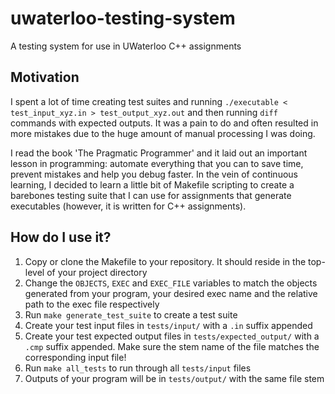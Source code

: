 # uwaterloo-testing-system
A testing system for use in UWaterloo C++ assignments

## Motivation
I spent a lot of time creating test suites and running `./executable < test_input_xyz.in > test_output_xyz.out` and then running `diff` commands with expected outputs. It was a pain to do and often resulted in more mistakes due to the huge amount of manual processing I was doing.

I read the book 'The Pragmatic Programmer' and it laid out an important lesson in programming: automate everything that you can to save time, prevent mistakes and help you debug faster. In the vein of continuous learning, I decided to learn a little bit of Makefile scripting to create a barebones testing suite that I can use for assignments that generate executables (however, it is written for C++ assignments).

## How do I use it?
1. Copy or clone the Makefile to your repository. It should reside in the top-level of your project directory
2. Change the `OBJECTS`, `EXEC` and `EXEC_FILE` variables to match the objects generated from your program, your desired exec name and the relative path to the exec file respectively
3. Run `make generate_test_suite` to create a test suite
4. Create your test input files in `tests/input/` with a `.in` suffix appended
5. Create your test expected output files in `tests/expected_output/` with a `.cmp` suffix appended. Make sure the stem name of the file matches the corresponding input file!
6. Run `make all_tests` to run through all `tests/input` files
7. Outputs of your program will be in `tests/output/` with the same file stem
